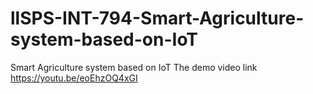 # llSPS-INT-794-Smart-Agriculture-system-based-on-IoT
Smart Agriculture system based on IoT
The demo video link https://youtu.be/eoEhzOQ4xGI
